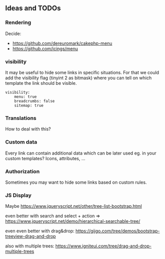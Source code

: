 ## Ideas and TODOs

### Rendering
Decide:
- https://github.com/dereuromark/cakephp-menu
- https://github.com/icings/menu

### visibility
It may be useful to hide some links in specific situations.
For that we could add the visibility flag (tinyint 2 as bitmask) where you can tell on which template the link should be visible.

    visibility:
        menu: true
        breadcrumbs: false
        sitemap: true

### Translations

How to deal with this?

### Custom data

Every link can contain additional data which can be later used eg. in your custom templates?
Icons, attributes, ...

### Authorization

Sometimes you may want to hide some links based on custom rules.


### JS Display

Maybe https://www.jqueryscript.net/other/tree-list-bootstrap.html

even better with search and select + action => https://www.jqueryscript.net/demo/hierarchical-searchable-tree/

even even better with drag&drop: https://gijgo.com/tree/demos/bootstrap-treeview-drag-and-drop

also with multiple trees: https://www.igniteui.com/tree/drag-and-drop-multiple-trees
